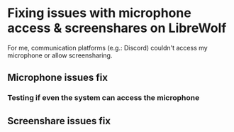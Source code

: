 # Fixing issues with microphone access & screenshares on LibreWolf

For me, communication platforms (e.g.: Discord) couldn't access my microphone or allow screensharing.

## Microphone issues fix

### Testing if even the system can access the microphone

## Screenshare issues fix
